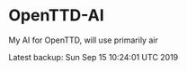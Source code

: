 # OpenTTD-AI
My AI for OpenTTD, will use primarily air

Latest backup: Sun Sep 15 10:24:01 UTC 2019

